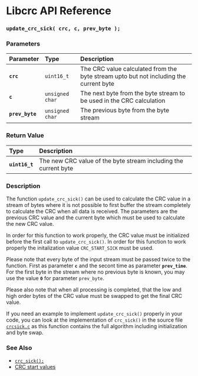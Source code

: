 # Libcrc API Reference

### `update_crc_sick( crc, c, prev_byte );`

### Parameters

| Parameter | Type | Description |
| :--- | :--- | :--- |
|**`crc`**|`uint16_t`|The CRC value calculated from the byte stream upto but not including the current byte|
|**`c`**|`unsigned char`|The next byte from the byte stream to be used in the CRC calculation|
|**`prev_byte`**|`unsigned char`|The previous byte from the byte stream|

### Return Value

| Type | Description |
| :--- | :--- |
|**`uint16_t`**|The new CRC value of the byte stream including the current byte|

### Description

The function `update_crc_sick()` can be used to calculate the CRC value in a stream of bytes where it is not possible to
first buffer the stream completely to calculate the CRC when all data is received. The parameters are the previous CRC
value and the current byte which must be used to calculate the new CRC value.

In order for this function to work properly, the CRC value must be initialized before the first call
to `update_crc_sick()`. In order for this function to work properly the initalization value `CRC_START_SICK` must be
used.

Please note that every byte of the input stream must be passed twice to the function. First as parameter **`c`** and the
secont time as parameter **`prev_time`**. For the first byte in the stream where no previous byte is known, you may use
the value **`0`** for parameter `prev_byte`.

Please also note that when all processing is completed, that the low and high order bytes of the CRC value must be
swapped to get the final CRC value.

If you need an example to implement `update_crc_sick()` properly in your code, you can look at the implementation
of `crc_sick()` in the source file [`crcsick.c`](../src/crcsick.c) as this function contains the full algorithm
including initialization and byte swap.

### See Also

* [`crc_sick();`](crc_sick.md)
* [CRC start values](crc_start.md)
